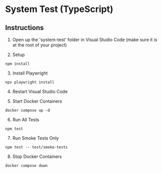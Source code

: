 # System Test (TypeScript)

## Instructions

1. Open up the 'system-test' folder in Visual Studio Code (make sure it is at the root of your project)

2. Setup

```shell
npm install
```

3. Install Playwright

```shell
npx playwright install
```

4. Restart Visual Studio Code

5. Start Docker Containers

```shell
docker compose up -d
```

6. Run All Tests

```shell
npm test
```

7. Run Smoke Tests Only

```shell
npm test -- test/smoke-tests
```

8. Stop Docker Containers

```shell
docker compose down
```
